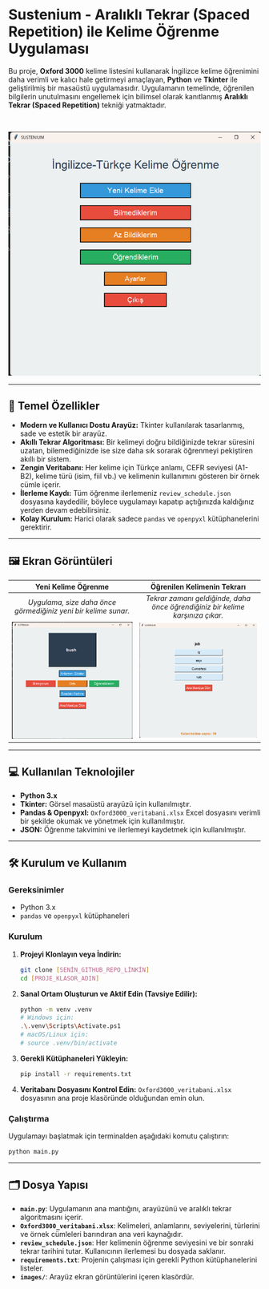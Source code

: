 # Sustenium - Aralıklı Tekrar (Spaced Repetition) ile Kelime Öğrenme Uygulaması

Bu proje, **Oxford 3000** kelime listesini kullanarak İngilizce kelime öğrenimini daha verimli ve kalıcı hale getirmeyi amaçlayan, **Python** ve **Tkinter** ile geliştirilmiş bir masaüstü uygulamasıdır. Uygulamanın temelinde, öğrenilen bilgilerin unutulmasını engellemek için bilimsel olarak kanıtlanmış **Aralıklı Tekrar (Spaced Repetition)** tekniği yatmaktadır.

<br>

![Sustenium Ana Arayüz](images/main.png)

---

## 🌟 Temel Özellikler

- **Modern ve Kullanıcı Dostu Arayüz:** Tkinter kullanılarak tasarlanmış, sade ve estetik bir arayüz.
- **Akıllı Tekrar Algoritması:** Bir kelimeyi doğru bildiğinizde tekrar süresini uzatan, bilemediğinizde ise size daha sık sorarak öğrenmeyi pekiştiren akıllı bir sistem.
- **Zengin Veritabanı:** Her kelime için Türkçe anlamı, CEFR seviyesi (A1-B2), kelime türü (isim, fiil vb.) ve kelimenin kullanımını gösteren bir örnek cümle içerir.
- **İlerleme Kaydı:** Tüm öğrenme ilerlemeniz `review_schedule.json` dosyasına kaydedilir, böylece uygulamayı kapatıp açtığınızda kaldığınız yerden devam edebilirsiniz.
- **Kolay Kurulum:** Harici olarak sadece `pandas` ve `openpyxl` kütüphanelerini gerektirir.

---

## 🖼️ Ekran Görüntüleri

| Yeni Kelime Öğrenme | Öğrenilen Kelimenin Tekrarı |
| :---: | :---: |
| *Uygulama, size daha önce görmediğiniz yeni bir kelime sunar.* | *Tekrar zamanı geldiğinde, daha önce öğrendiğiniz bir kelime karşınıza çıkar.* |
| ![Yeni Kelime Kartı](images/yenikelime.png) | ![Öğrenilen Kelime Kartı](images/ogrendiklerim.png) |

---

## 💻 Kullanılan Teknolojiler

- **Python 3.x**
- **Tkinter:** Görsel masaüstü arayüzü için kullanılmıştır.
- **Pandas & Openpyxl:** `Oxford3000_veritabani.xlsx` Excel dosyasını verimli bir şekilde okumak ve yönetmek için kullanılmıştır.
- **JSON:** Öğrenme takvimini ve ilerlemeyi kaydetmek için kullanılmıştır.

---

## 🛠️ Kurulum ve Kullanım

### Gereksinimler
- Python 3.x
- `pandas` ve `openpyxl` kütüphaneleri

### Kurulum

1.  **Projeyi Klonlayın veya İndirin:**
    ```bash
    git clone [SENİN_GITHUB_REPO_LİNKİN]
    cd [PROJE_KLASOR_ADIN]
    ```
2.  **Sanal Ortam Oluşturun ve Aktif Edin (Tavsiye Edilir):**
    ```bash
    python -m venv .venv
    # Windows için:
    .\.venv\Scripts\Activate.ps1
    # macOS/Linux için:
    # source .venv/bin/activate
    ```
3.  **Gerekli Kütüphaneleri Yükleyin:**
    ```bash
    pip install -r requirements.txt
    ```
4.  **Veritabanı Dosyasını Kontrol Edin:**
    `Oxford3000_veritabani.xlsx` dosyasının ana proje klasöründe olduğundan emin olun.

### Çalıştırma

Uygulamayı başlatmak için terminalden aşağıdaki komutu çalıştırın:
```bash
python main.py
```

---

## 🗂️ Dosya Yapısı

- **`main.py`**: Uygulamanın ana mantığını, arayüzünü ve aralıklı tekrar algoritmasını içerir.
- **`Oxford3000_veritabani.xlsx`**: Kelimeleri, anlamlarını, seviyelerini, türlerini ve örnek cümleleri barındıran ana veri kaynağıdır.
- **`review_schedule.json`**: Her kelimenin öğrenme seviyesini ve bir sonraki tekrar tarihini tutar. Kullanıcının ilerlemesi bu dosyada saklanır.
- **`requirements.txt`**: Projenin çalışması için gerekli Python kütüphanelerini listeler.
- **`images/`**: Arayüz ekran görüntülerini içeren klasördür.